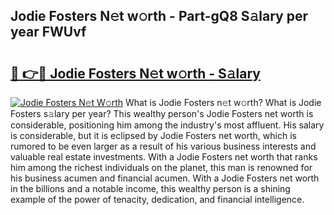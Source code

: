 ## Jodie Fosters N𝚎t w𝚘rth - Part-gQ8 S𝚊lary per year FWUvf

# <h2><a href="http://gc0y1n6.nevu.top/?p=Jodie+Fosters">🔗 👉🔴 Jodie Fosters N𝚎t w𝚘rth - S𝚊lary</a></h2>

[![Jodie Fosters N𝚎t W𝚘rth](https://i.imgur.com/Oavwk0R.jpeg)](http://gc0y1n6.nevu.top/?p=Jodie+Fosters)
What is Jodie Fosters n𝚎t w𝚘rth? What is Jodie Fosters s𝚊lary per year?
This wealthy person's Jodie Fosters net worth is considerable, positioning him among the industry's most affluent. His salary is considerable, but it is eclipsed by Jodie Fosters net worth, which is rumored to be even larger as a result of his various business interests and valuable real estate investments. With a Jodie Fosters net worth that ranks him among the richest individuals on the planet, this man is renowned for his business acumen and financial acumen. With a Jodie Fosters net worth in the billions and a notable income, this wealthy person is a shining example of the power of tenacity, dedication, and financial intelligence.
